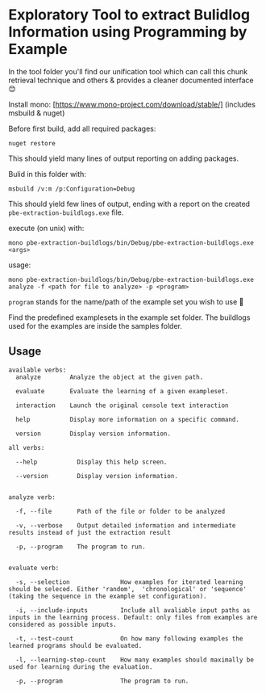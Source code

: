 # Exploratory Tool to extract Bulidlog Information using Programming by Example

In the tool folder you'll find our unification tool which can call this chunk retrieval technique and others & provides a cleaner documented interface 😊

Install mono: [https://www.mono-project.com/download/stable/]
(includes msbuild & nuget)

Before first build, add all required packages: 
``` shell
nuget restore
```
This should yield many lines of output reporting on adding packages.

Bulid in this folder with:

``` shell
msbuild /v:m /p:Configuration=Debug
```
This should yield few lines of output, ending with a report on the created `pbe-extraction-buildlogs.exe` file.

execute (on unix) with:

``` shell
mono pbe-extraction-buildlogs/bin/Debug/pbe-extraction-buildlogs.exe <args>
```

usage:

``` shell
mono pbe-extraction-buildlogs/bin/Debug/pbe-extraction-buildlogs.exe analyze -f <path for file to analyze> -p <program>
```
`program` stands for the name/path of the example set you wish to use 🐳

Find the predefined examplesets in the example set folder.
The buildlogs used for the examples are inside the samples folder.

## Usage
```
available verbs:
  analyze        Analyze the object at the given path.

  evaluate       Evaluate the learning of a given exampleset.

  interaction    Launch the original console text interaction

  help           Display more information on a specific command.

  version        Display version information.

all verbs:

  --help           Display this help screen.

  --version        Display version information.


analyze verb:

  -f, --file       Path of the file or folder to be analyzed

  -v, --verbose    Output detailed information and intermediate results instead of just the extraction result

  -p, --program    The program to run.


evaluate verb:

  -s, --selection              How examples for iterated learning should be seleced. Either 'random',  'chronological' or 'sequence' (taking the sequence in the example set configuration).

  -i, --include-inputs         Include all avaliable input paths as inputs in the learning process. Default: only files from examples are considered as possible inputs.

  -t, --test-count             On how many following examples the learned programs should be evaluated.

  -l, --learning-step-count    How many examples should maximally be used for learning during the evaluation.

  -p, --program                The program to run.
```

